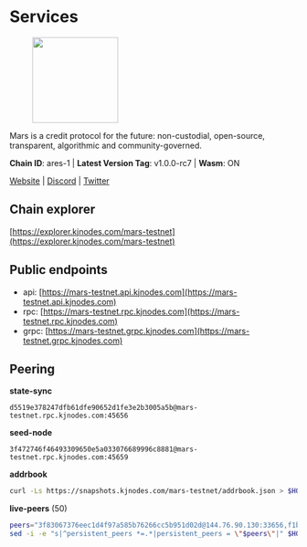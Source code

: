 # Services

<figure><img src="https://raw.githubusercontent.com/kj89/testnet_manuals/main/pingpub/logos/mars.png" width="150" alt=""><figcaption></figcaption></figure>

Mars is a credit protocol for the future: non-custodial,  open-source, transparent, algorithmic and community-governed.

**Chain ID**: ares-1 | **Latest Version Tag**: v1.0.0-rc7 | **Wasm**: ON

[Website](https://marsprotocol.io) | [Discord](https://discord.gg/marsprotocol) | [Twitter](https://twitter.com/mars_protocol)




## Chain explorer
[https://explorer.kjnodes.com/mars-testnet](https://explorer.kjnodes.com/mars-testnet)

## Public endpoints

* api: [https://mars-testnet.api.kjnodes.com](https://mars-testnet.api.kjnodes.com)
* rpc: [https://mars-testnet.rpc.kjnodes.com](https://mars-testnet.rpc.kjnodes.com)
* grpc: [https://mars-testnet.grpc.kjnodes.com](https://mars-testnet.grpc.kjnodes.com)

## Peering

**state-sync**

```text
d5519e378247dfb61dfe90652d1fe3e2b3005a5b@mars-testnet.rpc.kjnodes.com:45656
```

**seed-node**

```text
3f472746f46493309650e5a033076689996c8881@mars-testnet.rpc.kjnodes.com:45659
```

**addrbook**
```bash
curl -Ls https://snapshots.kjnodes.com/mars-testnet/addrbook.json > $HOME/.mars/config/addrbook.json
```

**live-peers** (50)
```bash
peers="3f83067376eec1d4f97a585b76266cc5b951d02d@144.76.90.130:33656,f1bc9d703500d54fdc2802552d2e31449028dea7@148.251.53.202:26656,e5577ecbf793ce92ce5993c4841a340a4c9db64b@65.108.204.119:46656,ac73f0ba9b2111a83abe35cf12b361c360ce7e24@185.219.142.32:17656,23a974706067275d6d293d14835a29bff2fd91b6@157.245.210.206:20656,14ba3b19424301a6bb58c27663a0323a81866d5d@134.122.82.186:26656,d5519e378247dfb61dfe90652d1fe3e2b3005a5b@65.109.68.190:45656,714dfd0efb57197bbcf96b1f8ce9c2cdafd84b72@185.245.183.172:39656,9738dba326613b2514c0a658d884ae651d08b28e@144.91.70.120:34656,7c7f52bf26d5ec2dcc9e016c0f521e0b2fe77fcd@95.214.55.25:26656,be0ff237887819a640b549649e5a01bfacb0e9c6@65.109.68.93:56656,09203a69a212cba7516c9928800fb7de4dc7b52b@159.69.138.47:33656,9e6eac82887f7422bc49651f8ffda6bfd2848f53@74.208.244.144:20656,338f5b9be26d94332af46f40510ded569ef2f3a9@92.43.189.78:26656,172183fe644285dbdf3469c6b802a1a7b9bd976b@142.132.205.70:26756,13d97afdbc6150467f7ed3eff40860d82b3ec8ad@38.242.253.207:26656,643e745c800b97fb28565f7c077c8c67375dd9c7@65.108.244.233:26656,0f5368092336830876cd9cc2219a6663c4e56b07@95.216.7.169:36656,4b66ccb20f36e46b980b54f7cd96ee8c4b603a90@65.108.72.233:12656,6d192e3f44e80b55d2aa5ae838d9476a5b6b39e7@54.243.92.168:26656,2fb0eb08adb9ea1f7965efb65974948e8c234fef@116.202.165.116:33656,3b2c8bc6a1dba482f6d85e19f78355a9f64950e2@65.109.88.254:32656,2f626cb709818afae893a8238946cd176748c622@170.64.188.161:20656,e8f573d581516235258229f4a86de34f98c0e1ad@173.212.223.170:28656,fe8d614aa5899a97c11d0601ef50c3e7ce17d57b@65.108.233.109:18556,5c2a752c9b1952dbed075c56c600c3a79b58c395@178.211.139.77:27056,931d82351a5b96a1e9838008636b98c6e6b530bc@65.108.225.158:18556,d2e3c13b830a7653498553f7423d81607093f7be@147.182.242.103:20656,c5a39b97f56d73185ceb904899c65ad8d1390364@199.175.98.135:26656,cebe0a3be105df1c5682bfcb9692b43bed8b4378@178.208.252.54:28656,9cbfc4ce6f6825e31f4fa517bbe853bd98449c7b@37.187.78.201:45656,869a21095b5cc387c6073785c76fba356a861710@95.217.232.137:26656,1a32cf8556822038e6dccb368ac998dc14df470d@89.163.142.196:26656,f0553f0d589675d7fa43fd484eb3d0f426129e8d@199.175.98.115:26656,e4662fe7ec1a724063fa10654da1581a722dba0b@138.2.95.245:20656,465b47a9e3e26b385303791bc3c992f42b77393d@65.109.171.155:26656,8f50c04195cc82d0da34e33cfeb0daa694b14479@65.108.105.48:18556,77c8fe95cc4a1b977e03bda41f47a4fa3e867895@185.202.236.112:20656,0d0aff593a7672e6b1b3a6898cecfed7624d7a82@141.94.73.93:60556,1f4fccce366693d64d1d5c9634b5eaa117d34e4f@75.119.140.139:20656,42d86e816afed0cb7d220128960e9b8e3da0aa43@118.68.153.166:20656,0a589d1ce953bb7acaaf5aa9002dfac36fc42649@199.175.98.136:26656,ffdbc710566c5e0d04846193e7bba100d2a737ee@136.243.103.53:33656,a841d3e526089172867a73b709fd14e1d9fb87bd@65.108.231.124:22656,0ac2700e7cb168727e28f77332f810fa9477b92a@108.61.201.223:20656,635bdf5d3fe3b4f28582946cded3513214ff7e24@194.146.13.36:26656,b9c1fb604f314a0b7340bdf2c44fa85ad67ed2ad@38.242.241.61:20656,2bdb587f6202165f3c66b730e437afe00c8de171@194.163.132.91:26656,a4ca75792b6802bbe23f409166f29defc8f11b42@159.89.205.107:20656,7e66c76369f149d53bb6f532ad392ea1819fd67c@194.233.68.136:20656"
sed -i -e "s|^persistent_peers *=.*|persistent_peers = \"$peers\"|" $HOME/.mars/config/config.toml
```
